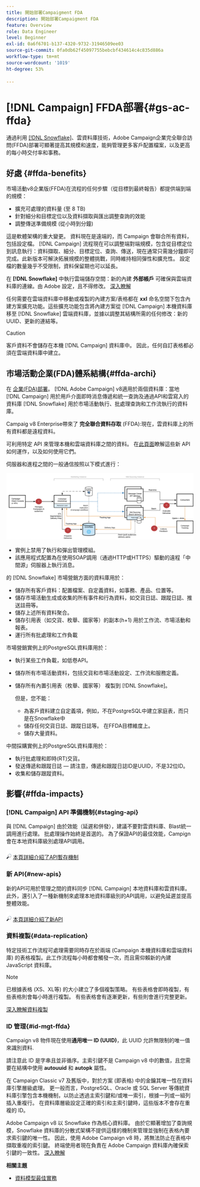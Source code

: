 ```yaml
---
title: 開始部署Campaigment FDA
description: 開始部署Campaigment FDA
feature: Overview
role: Data Engineer
level: Beginner
exl-id: 0a6f6701-b137-4320-9732-31946509ee03
source-git-commit: 0fa0db62f45097755bebcbf434614c4c835d886a
workflow-type: tm+mt
source-wordcount: '1019'
ht-degree: 53%

---
```


# [!DNL Campaign] FFDA部署{#gs-ac-ffda}

通過利用 [[!DNL Snowflake]](https://www.snowflake.com/)、雲資料庫技術，Adobe Campaign企業完全聯合訪問(FFDA)部署可顯著提高其規模和速度，能夠管理更多客戶配置檔案，以及更高的每小時交付率和事務。

## 好處 {#ffda-benefits}

市場活動v8企業版(FFDA)在流程的任何步驟（從目標到最終報告）都提供端到端的規模：

* 擴充可處理的資料量 (至 8 TB)
* 針對細分和目標定位以及資料擷取與匯出調整查詢的效能
* 調整傳送準備規模 (從小時到分鐘)

這是軟體架構的重大變更。 資料現在是遠端的，而 Campaign 會聯合所有資料，包括設定檔。 [!DNL Campaign] 流程現在可以調整端對端規模，包含從目標定位到訊息執行：資料擷取、細分、目標定位、查詢、傳送，現在通常只需幾分鐘即可完成。此新版本可解決拓展規模的整體挑戰，同時維持相同彈性和擴充性。 設定檔的數量幾乎不受限制，資料保留期也可以延長。

在 **[!DNL Snowflake]** 中執行雲端儲存空間：新的內建 **外部帳戶** 可確保與雲端資料庫的連線。由 Adobe 設定，且不得修改。 [深入瞭解](../config/external-accounts.md)

任何需要在雲端資料庫中移動或複製的內建方案/表格都在 **xxl** 命名空間下包含內建方案擴充功能。這些擴充功能包含將內建方案從 [!DNL Campaign] 本機資料庫移至 [!DNL Snowflake] 雲端資料庫，並據以調整其結構所需的任何修改：新的 UUID、更新的連結等。

>[!CAUTION]
>
> 客戶資料不會儲存在本機 [!DNL Campaign] 資料庫中。 因此，任何自訂表格都必須在雲端資料庫中建立。

## 市場活動企業(FDA)體系結構{#ffda-archi}

在 [企業(FDA)部署](../architecture/enterprise-deployment.md)。 [!DNL Adobe Campaign] v8適用於兩個資料庫：當地 [!DNL Campaign] 用於用戶介面即時消息傳遞和統一查詢及通過API和雲寫入的資料庫 [!DNL Snowflake] 用於市場活動執行、批處理查詢和工作流執行的資料庫。

Campaig v8 Enterprise帶來了 **完全聯合資料存取** (FFDA):現在，雲資料庫上的所有資料都是遠程資料。

可利用特定 API 來管理本機和雲端資料庫之間的資料。 在[此頁面](new-apis.md)瞭解這些新 API 如何運作，以及如何使用它們。

伺服器和進程之間的一般通信按照以下模式進行：

![](assets/architecture.png)

* 實例上禁用了執行和彈出管理模組。
* 該應用程式配置為在使用SOAP調用（通過HTTP或HTTPS）驅動的遠程「中間源」伺服器上執行消息。

的 [!DNL Snowflake] 市場營銷方面的資料庫用於：

* 儲存所有客戶資料：配置檔案、自定義資料，如事務、產品、位置等。
* 儲存市場活動生成或收集的所有事件和行為資料，如交貨日誌、跟蹤日誌、推送註冊等。
* 儲存上述所有資料聚合。
* 儲存引用表（如交貨、枚舉、國家等）的副本(h+1) 用於工作流、市場活動和報表。
* 運行所有批處理和工作負載


市場營銷實例上的PostgreSQL資料庫用於：

* 執行某些工作負載，如低卷API。
* 儲存所有市場活動資料，包括交貨和市場活動設定、工作流和服務定義。
* 儲存所有內置引用表（枚舉、國家等） 複製到 [!DNL Snowflake]。

   但是，您不能：
   * 為客戶資料建立自定義項，例如，不在PostgreSQL中建立家庭表，而只是在Snowflake中
   * 儲存任何交貨日誌、跟蹤日誌等。 在FFDA目標維度上。
   * 儲存大量資料。


中間採購實例上的PostgreSQL資料庫用於：

* 執行批處理和即時(RT)交貨。
* 發送傳遞和跟蹤日誌 — 請注意，傳遞和跟蹤日誌ID是UUID，不是32位ID。
* 收集和儲存跟蹤資料。


## 影響{#ffda-impacts}

### [!DNL Campaign] API 準備機制{#staging-api}

與 [!DNL Campaign] 由於效能（延遲和併發），建議不要對雲資料庫、Blast統一調用進行處理。 批處理操作始終是首選的。 為了保證API的最佳效能，Campign會在本地資料庫級別處理API調用。

![](../assets/do-not-localize/glass.png) [本頁詳細介紹了API暫存機制](staging.md)

### 新 API{#new-apis}

新的API可用於管理之間的資料同步 [!DNL Campaign] 本地資料庫和雲資料庫。 此外，還引入了一種新機制來處理本地資料庫級別的API調用，以避免延遲並提高整體效能。

![](../assets/do-not-localize/glass.png) [本頁詳細介紹了新API](new-apis.md)


### 資料複製{#data-replication}

特定技術工作流程可處理需要同時存在於兩端 (Campaign 本機資料庫和雲端資料庫) 的表格複製。此工作流程每小時都會觸發一次，而且需仰賴新的內建 JavaScript 資料庫。

>[!NOTE]
>
> 已根據表格 (XS、XL等) 的大小建立了多個複製策略。
> 有些表格會即時複製，有些表格則會每小時進行複製。 有些表格會有逐漸更新，有些則會進行完整更新。

[深入瞭解資料複製](replication.md)

### ID 管理{#id-mgt-ffda}

Campaign v8 物件現在使用&#x200B;**通用唯一 ID (UUID)**，此 UUID 允許無限制的唯一值來識別資料.

請注意此 ID 是字串且並非循序。主索引鍵不是 Campaign v8 中的數值，且您需要在結構中使用 **autouuid** 和 **autopk** 屬性。

在 Campaign Classic v7 及舊版中，對於方案 (即表格) 中的金鑰其唯一性在資料庫引擎層級處理。 更一般而言，PostgreSQL、Oracle 或 SQL Server 等傳統資料庫引擎包含本機機制，以防止透過主索引鍵和/或唯一索引，根據一列或一組列插入重複行。 在資料庫層級設定正確的索引和主索引鍵時，這些版本不會存在重複的 ID。

Adobe Campaign v8 以 Snowflake 作為核心資料庫。 由於它顯著增加了查詢規模，Snowflake 資料庫的分散式架構不提供這樣的機制來管理並強制在表格內要求索引鍵的唯一性。 因此，使用 Adobe Campaign v8 時，將無法防止在表格中擷取重複的索引鍵。 終端使用者現在負責在 Adobe Campaign 資料庫內確保索引鍵的一致性。 [深入瞭解](keys.md)

**相關主題**

* [資料模型最佳實務](../dev/datamodel-best-practices.md)
